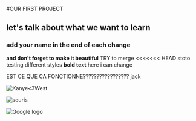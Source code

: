 #OUR FIRST PROJECT
## let's talk about what we want to learn
### add your name in the end of each change

**and don't forget to make it beautiful**
TRY to merge
<<<<<<< HEAD
 stoto testing different styles
**bold text**
here i can change

EST CE QUE CA FONCTIONNE????????????????? jack



![Kanye<3West](https://i.imgur.com/BpfH3s8.jpg)

![souris](home/user/Bureau/illustration-souris.jpeg "mouse")


![Google logo](https://www.google.fr/images/srpr/logo11w.png "google logo")

